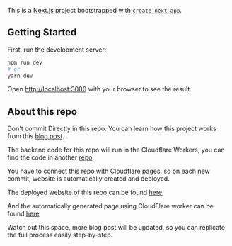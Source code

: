 This is a [Next.js](https://nextjs.org/) project bootstrapped with [`create-next-app`](https://github.com/vercel/next.js/tree/canary/packages/create-next-app).

## Getting Started

First, run the development server:

```bash
npm run dev
# or
yarn dev
```

Open [http://localhost:3000](http://localhost:3000) with your browser to see the result.

## About this repo

Don't commit Directly in this repo. You can learn how this project works from this [blog post](https://heyvp7.hashnode.dev/nextjs-conf-alike-conference-website).

The backend code for this repo will run in the Cloudflare Workers, you can find the code in another [repo](https://github.com/iamVP7/cloudflare-worker).

You have to connect this repo with Cloudflare pages, so on each new commit, website is automatically created and deployed.

The deployed website of this repo can be found [here](https://cloudflarepages-9jp.pages.dev/);

And the automatically generated page using CloudFlare worker can be found [here](https://cloudflarepages-9jp.pages.dev/conf/0ad2c592c0981c8e7ee1d0b31a97850206fa422e15c3e0063a9da75feb88cbd4)


Watch out this space, more blog post will be updated, so you can replicate the full process easily step-by-step.
